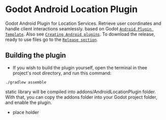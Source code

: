 # Godot Android Location Plugin
Godot Android Plugin for Location Services. Retrieve user coordinates and handle client interactions seamlessly. based on Godot [`Android Plugin Template`](https://github.com/m4gr3d/Godot-Android-Plugin-Template). Also see [`Creating Android plugins`](https://docs.godotengine.org/en/4.0/tutorials/platform/android/android_plugin.html). To download the release, ready to use files go to the [`Release section`](https://github.com/TheOathMan/Godot-Android-Location-Plugin/releases).

## Building the plugin
- If you wish to build the plugin yourself, open the terminal in thee project's root directory, and run this command:
```
./gradlew assemble
```
static library will be compiled into addons/AndroidLocationPlugin folder. With that, you can copy the addons folder into your Godot project folder, and enable the plugin. 

* place holder



